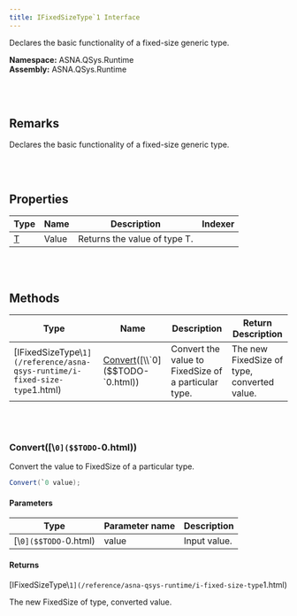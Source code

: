 ```yaml
---
title: IFixedSizeType`1 Interface
---
```


Declares the basic functionality of a fixed-size generic type.

**Namespace:** ASNA.QSys.Runtime <br/>
**Assembly:** ASNA.QSys.Runtime

<br>
<br>

## Remarks

Declares the basic functionality of a fixed-size generic type.

[//]: # ($$TODO: Complete the Remarks section.)

<br>
<br>

## Properties

| Type | Name | Description | Indexer
| --- | --- | --- | --- 
| [T]($$TODO-T.html) | Value | Returns the value of type T. | 

<br>
<br>

## Methods

| Type | Name | Description | Return Description 
| --- | --- | --- | --- 
| [IFixedSizeType\\`1](/reference/asna-qsys-runtime/i-fixed-size-type`1.html) | [Convert](#convert`0)([\\`0]($$TODO-`0.html)) | Convert the value to FixedSize of a particular type. | The new FixedSize of type, converted value.

<br>
<br>

### Convert([\\`0]($$TODO-`0.html))

Convert the value to FixedSize of a particular type.

```cs
Convert(`0 value);
```

#### Parameters

| Type | Parameter name | Description
| --- | --- | ---
| [\\`0]($$TODO-`0.html) | value | Input value. 

#### Returns

[IFixedSizeType\\`1](/reference/asna-qsys-runtime/i-fixed-size-type`1.html)

The new FixedSize of type, converted value.


<br>
<br>

